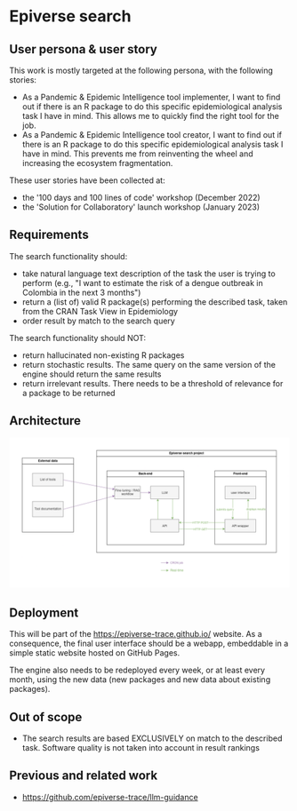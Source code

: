 # Epiverse search

## User persona & user story

This work is mostly targeted at the following persona, with the following stories:

- As a Pandemic & Epidemic Intelligence tool implementer, I want to find out if there is an R package to do this specific epidemiological analysis task I have in mind. This allows me to quickly find the right tool for the job.
- As a Pandemic & Epidemic Intelligence tool creator, I want to find out if there is an R package to do this specific epidemiological analysis task I have in mind. This prevents me from reinventing the wheel and increasing the ecosystem fragmentation.

These user stories have been collected at:

- the '100 days and 100 lines of code' workshop (December 2022)
- the 'Solution for Collaboratory' launch workshop (January 2023)

## Requirements

The search functionality should:

- take natural language text description of the task the user is trying to perform (e.g., "I want to estimate the risk of a dengue outbreak in Colombia in the next 3 months")
- return a (list of) valid R package(s) performing the described task, taken from the CRAN Task View in Epidemiology
- order result by match to the search query

The search functionality should NOT:

- return hallucinated non-existing R packages
- return stochastic results. The same query on the same version of the engine should return the same results
- return irrelevant results. There needs to be a threshold of relevance for a package to be returned

## Architecture

![](search_diagram.drawio.png)

## Deployment

This will be part of the https://epiverse-trace.github.io/ website.
As a consequence, the final user interface should be a webapp, embeddable in a simple static website hosted on GitHub Pages.

The engine also needs to be redeployed every week, or at least every month, using the new data (new packages and new data about existing packages).

## Out of scope

- The search results are based EXCLUSIVELY on match to the described task. Software quality is not taken into account in result rankings

## Previous and related work

- https://github.com/epiverse-trace/llm-guidance

